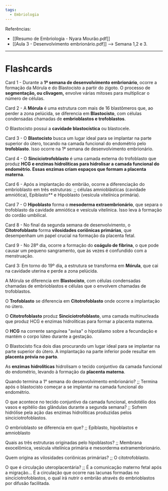 ```yaml
---
tags:
  - Embriologia
---
```

Referências: 
* [[Resumo de Embriologia - Nyara Mourão.pdf]]
* [[Aula 3 - Desenvolvimento embrionário.pdf]] --> Semana 1,2 e 3. 

---


# Flashcards

Card 1 - Durante a **1ª semana de desenvolvimento embrionário**, ocorre a formação da Mórula e do Blastocisto a partir do zigoto. O processo de **segmentação, ou clivagem,** envolve várias mitoses para multiplicar o número de células.
<!--SR:!2023-11-17,7,222!2023-11-18,8,242-->

Card 2 - A **Mórula** é uma estrutura com mais de 16 blastômeros que, ao perder a zona pelúcida, se diferencia em **Blastocisto**, com células condensadas chamadas de **embrioblastos e trofoblastos**. 
<!--SR:!2023-11-17,8,250!2023-12-03,17,202!2023-11-18,2,162-->

O Blastocisto possui a **cavidade blastocística** ou blastocele.
<!--SR:!2023-12-02,16,210-->

Card 3 - O **Blastocisto** busca um lugar ideal para se implantar na parte superior do útero, tocando na camada funcional do endométrio pelo **trofoblasto**. Isso ocorre na 1ª semana de desenvolvimento embrionário.
<!--SR:!2023-11-29,13,210!2023-11-20,10,242-->

Card 4 - O **Sinciciotrofoblasto** é uma camada externa do trofoblasto que produz **HCG e enzimas hidrolíticas para hidrolisar a camada funcional do endométrio. Essas enzimas criam espaços que formam a placenta materna**.
<!--SR:!2023-11-24,8,182!2023-11-25,9,182-->

Card 6 - Após a implantação do embrião, ocorre a diferenciação do embrioblasto em três estruturas: ;; células amnioblásticas (cavidade amniótica), Epiblasto** e Hipoblasto (vesícula vitelínica primária).
<!--SR:!2023-11-23,7,162-->

Card 7 - O **Hipoblasto** forma o **mesoderma extraembrionário**, que separa o trofoblasto da cavidade amniótica e vesícula vitelínica. Isso leva à formação do cordão umbilical.
<!--SR:!2023-12-01,15,190!2023-11-25,9,182-->

Card 8 - No final da segunda semana de desenvolvimento, o **Citotrofoblasto** forma **vilosidades coriônicas primárias**, que desempenham um papel crucial na formação da placenta fetal.
<!--SR:!2023-12-02,16,210!2023-11-22,6,162-->

Card 9 - No 28º dia, ocorre a formação do **coágulo de fibrina**, o que pode causar um pequeno sangramento, que às vezes é confundido com a menstruação.
<!--SR:!2023-12-05,19,222-->

Card 3: Em torno do 19º dia, a estrutura se transforma em **Mórula**, que cai na cavidade uterina e perde a zona pelúcida.
<!--SR:!2023-12-03,17,222-->

A Mórula se diferencia em **Blastocisto**, com células condensadas chamadas de embrioblastos e células que o envolvem chamadas de trofoblastos.
<!--SR:!2023-11-27,11,182-->

O **Trofoblasto** se diferencia em **Citotrofoblasto** onde ocorre a implantação no útero.
<!--SR:!2023-12-10,24,270!2023-12-02,16,202-->

O **Citotrofoblasto** produz **Sinciciotrofoblasto**, uma camada multinucleada que produz HCG e enzimas hidrolíticas para formar a placenta materna.
<!--SR:!2023-11-23,14,270!2023-11-28,12,210-->

O **HCG** na corrente sanguínea "avisa" o hipotálamo sobre a fecundação e mantém o corpo lúteo durante a gestação.
<!--SR:!2023-12-01,15,190-->

O Blastocisto fica dois dias procurando um lugar ideal para se implantar na parte superior do útero. A implantação na parte inferior pode resultar em **placenta prévia no parto**.
<!--SR:!2023-11-21,12,262-->

As **enzimas hidrolíticas** hidrolisam o tecido conjuntivo da camada funcional do endométrio, levando à formação da **placenta materna**.
<!--SR:!2023-11-19,9,210!2023-12-04,18,202-->

Quando termina a 1° semana do desenvolvimento embrionário? ;; Termina após o blastocisto começar a se implantar na camada funcional do endométrio. 
<!--SR:!2023-12-03,17,202-->

O que acontece no tecido conjuntivo da camada funcional, endotélio dos vasos e epitélio das glândulas durante a segunda semana? ;; Sofrem hidrólise pela ação das enzimas hidrolíticas produzidas pelos sinciciotrofoblastos. 
<!--SR:!2023-11-21,5,162-->

O embrioblasto se diferencia em que? ;; Epiblasto, hipoblastos e amnioblasto
<!--SR:!2023-11-24,8,182-->

Quais as três estruturas originadas pelo hipoblastos? ;; Membrana exocelômica, vesícula vitelínica primária e mesorderma extramembrionário. 
<!--SR:!2023-11-22,6,162-->

Quem origina as vilosidades coriônicas primárias? ;; O citotrofoblasto. 
<!--SR:!2023-11-22,6,162-->

O que é circulação uteroplacentária? ;; É a comunicação materno fetal após a migração... É a circulação que ocorre nas lacunas formadas no sinciciotrofoblastos, o qual irá nutrir o embrião através do embrioblastos por difusão facilitada. 
<!--SR:!2023-12-04,18,202-->


[^1]: 
[^2]: 